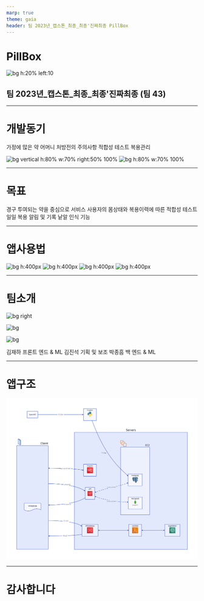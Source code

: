 ```yaml
---
marp: true
theme: gaia
header: 팀 2023년_캡스톤_최종_최종'진짜최종 PillBox
---
```

<!-- _header: "" -->

<!-- _footer: 박종흠 김재하 김진석  -->

# PillBox

![bg h:20% left:10](https://github.com/kookmin-sw/capstone-2023-43/blob/main/docs/images/PillBox%20icon.jpg?raw=true)

## 팀 2023년_캡스톤_최종_최종'진짜최종 (팀 43)

<!---->

___

# 개발동기

가정에 많은 약
어머니 처방전의 주의사항
적합성 테스트
복용관리

![bg vertical h:80% w:70% right:50% 100%](https://github.com/kookmin-sw/capstone-2023-43/blob/main/docs/images/mid-PT/%EC%95%BD%EB%B4%89%ED%88%AC.jpg?raw=true)
![bg h:80% w:70% 100% ](https://github.com/kookmin-sw/capstone-2023-43/blob/main/docs/images/mid-PT/%EC%95%BD%EB%B0%95%EC%8A%A4.jpg?raw=true)
___

# 목표

경구 투여되는 약을 중심으로 서비스
사용자의 몸상태와 복용이력에 따른 적합성 테스트
일일 복용 알림 및 기록
낱알 인식 기능
___

# 앱사용법

<!-- 이미지를 한줄로 나열 하면 화면에서도 한줄로 나온다  -->
<!-- 이미지 개행하면 세로로 배열된다 -->

![bg h:400px](https://github.com/kookmin-sw/capstone-2023-43/blob/main/docs/images/mid-PT/main_page.jpg?raw=true) ![bg h:400px](https://github.com/kookmin-sw/capstone-2023-43/blob/main/docs/images/mid-PT/add_pill.jpg?raw=true)   ![bg h:400px](https://github.com/kookmin-sw/capstone-2023-43/blob/main/docs/images/mid-PT/search_pill.jpg?raw=true)  ![bg h:400px](https://github.com/kookmin-sw/capstone-2023-43/blob/main/docs/images/mid-PT/product_detail.jpg?raw=true)

___

# 팀소개

![bg right](https://github.com/kookmin-sw/capstone-2023-43/blob/main/docs/images/%EA%B9%80%EC%9E%AC%ED%95%98%EC%82%AC%EC%A7%84.jpg?raw=true)

![bg](https://github.com/kookmin-sw/capstone-2023-43/blob/main/docs/images/%EA%B9%80%EC%A7%84%EC%84%9D%EC%82%AC%EC%A7%84.jpg?raw=true)

![bg](https://github.com/kookmin-sw/capstone-2023-43/blob/main/docs/images/%EB%B0%95%EC%A2%85%ED%9D%A0%EC%82%AC%EC%A7%84.jpg?raw=true)

김재하 프론트 엔드 & ML
김진석 기획 및 보조
박종흠 백 엔드 & ML
___

<!-- _backgroundColor: white -->

# 앱구조

![bg w:100%](https://github.com/kookmin-sw/capstone-2023-43/blob/main/docs/images/ServerAndClientDiagram.svg?raw=true)

<!-- 서버리스 하게 작업을 진행 -->
<!-- 이후 얄약 낱알 인식 기능 추가 예정-->
<!-- 약학정보원 제공 공공데이터 약에 대한 정보 DB 삽입-->
<!-- 크롤러 작업도 함-->
___

<!-- _class: lead-->
# 감사합니다
